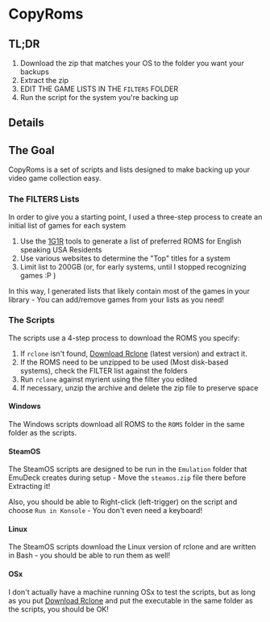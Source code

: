 # CopyRoms

## TL;DR

1. Download the zip that matches your OS to the folder you want your backups
2. Extract the zip
3. EDIT THE GAME LISTS IN THE `FILTERS` FOLDER
4. Run the script for the system you're backing up

## Details

## The Goal

CopyRoms is a set of scripts and lists designed to make backing up your video game collection easy.

### The FILTERS Lists

In order to give you a starting point, I used a three-step process to create an initial list of games for each system

1. Use the [1G1R] tools to generate a list of preferred ROMS for English speaking USA Residents
2. Use various websites to determine the "Top" titles for a system
3. Limit list to 200GB (or, for early systems, until I stopped recognizing games :P )

In this way, I generated lists that likely contain most of the games in your library - You can add/remove games from your lists as you need!

### The Scripts

The scripts use a 4-step process to download the ROMS you specify:

1. If `rclone` isn't found, [Download Rclone] (latest version) and extract it.
2. If the ROMS need to be unzipped to be used (Most disk-based systems), check the FILTER list against the folders
3. Run `rclone` against myrient using the filter you edited
4. If necessary, unzip the archive and delete the zip file to preserve space

#### Windows

The Windows scripts download all ROMS to the `ROMS` folder in the same folder as the scripts.

#### SteamOS

The SteamOS scripts are designed to be run in the `Emulation` folder that EmuDeck creates during setup - Move the `steamos.zip` file there before Extracting it!

Also, you should be able to Right-click (left-trigger) on the script and choose `Run in Konsole` - You don't even need a keyboard!

#### Linux

The SteamOS scripts download the Linux version of rclone and are written in Bash - you should be able to run them as well!

#### OSx

I don't actually have a machine running OSx to test the scripts, but as long as you put [Download Rclone] and put the executable in the same folder as the scripts, you should be OK!


[1G1R]: https://www.reddit.com/r/RetroPie/comments/mtzcy6/create_your_own_1g1r_set_for_redump_and_nointro/
[Download Rclone]: https://rclone.org/downloads/
